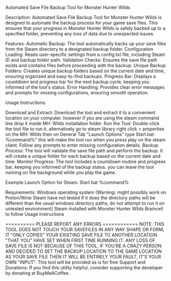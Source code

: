 Automated Save File Backup Tool for Monster Hunter Wilds

Description: Automated Save File Backup Tool for Monster Hunter Wilds is designed to automate the backup process for your game save files. 
This ensures that your progress in Monster Hunter Wilds is safely backed up to a specified folder, preventing any loss of data due to unexpected issues.


Features:
Automatic Backup: The tool automatically backs up your save files from the Steam directory to a designated backup folder.
Configuration Loading: Reads user-specific settings from a config.txt file, including Steam ID and backup folder path.
Validation Checks: Ensures the save file path exists and contains files before proceeding with the backup.
Unique Backup Folders: Creates unique backup folders based on the current date and time, ensuring organized and easy-to-find backups.
Progress Bar: Displays a countdown and progress bar for the next backup cycle, keeping you informed of the tool's status.
Error Handling: Provides clear error messages and prompts for missing configurations, ensuring smooth operation.


Usage Instructions:

Download and Extract: Download the tool and extract it to a convenient location on your computer. however if you are using the steam command line drop it inside MH: Wilds installation folder.
Run the Tool: Double-click the tool file to run it. alternatively go to steam library right click > properties on the MH: Wilds then on General Tab "Launch Options" type Start.bat %command%" this will make the tool run when you press play on the steam client. Follow any prompts to enter missing configuration details. 
Backup Process: The tool will validate the save file path and perform the backup. It will create a unique folder for each backup based on the current date and time.
Monitor Progress: The tool includes a countdown routine and progress bar, keeping you informed of the backup status. you can leave the tool running on the background while you play the game.

 Example Launch Option for Steam: Start.bat %command%

Requirements:
Windows operating system (Warning: might possibly work on Proton/Wine Steam have not tested if it does the directory paths will be different than the usual windows directory paths, do not attempt to run it on untested environment)
Steam installed with Monster Hunter Wilds
Braincell to follow Usage Instructions


==========  PLEASE REPORT ANY ERRORS ============
NOTE: THIS TOOL DOES NOT TOUCH YOUR SAVEFILES IN ANY WAY SHAPE OR FORM, IT "ONLY COPIES" YOUR EXISTING SAVE FILE TO ANOTHER LOCATION "THAT YOU" HAVE SET WHEN FIRST TIME RUNNING IT. ANY LOSS OF SAVE FILE IS NOT BECAUSE OF THIS TOOL. IF YOU'RE A CRAZY PERSON AND DECIDED TO SET THE BACKUP LOCATION TO THE SAME LOCATION AS YOUR SAVE FILE THEN IT WILL BE ENTIRELY YOUR FAULT, IT'S YOUR OWN "INPUT".
This tool will be provided  as is  for free
Support and Donations: If you find this utility helpful, consider supporting the developer by donating at BuyMeACoffee.
